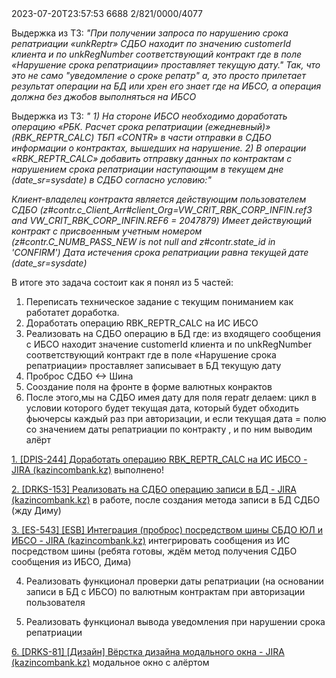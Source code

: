 <root>
  <request id="2DB1EE00-7048-643E-E064-3CFDFEF0B918" system="InFinIt" type="request" operation="unkReptr">
    <dateTime>2023-07-20T23:57:53</dateTime>
    <body>
      <doc>
          <customerId>6688</customerId>
          <unkRegNumber>2/821/0000/4077</unkRegNumber>
      </doc>
    </body>
  </request>
</root>

Выдержка из ТЗ:
*"При получении запроса по нарушению срока репатриации «unkReptr» СДБО находит по значению customerId клиента и по unkRegNumber соответствующий контракт где в поле «Нарушение срока репатриации» проставляет текущую дату."
Так, что это не само "уведомление о сроке репатр" а, это просто прилетает результат операции на БД или хрен его знает где на ИБСО, а операция должна без джобов выполняться на ИБСО*

Выдержка из ТЗ:
*" 1) На стороне ИБСО необходимо доработать операцию «РБК. Расчет срока репатриации (ежедневный)» (RBK_REPTR_CALC) ТБП «CONTR» в части отправки в СДБО информации о контрактах, вышедших на нарушение.
2) В операции «RBK_REPTR_CALC» добавить отправку данных по контрактам с нарушением срока репатриации наступающим в текущем дне (date_sr=sysdate) в СДБО согласно условию:"*

*Клиент-владелец контракта является действующим пользователем СДБО (z#contr.c_Client_Arr#client_Org=VW_CRIT_RBK_CORP_INFIN.ref3 and VW_CRIT_RBK_CORP_INFIN.REF6 = 2047879)
Имеет действующий контракт с присвоенным учетным номером (z#contr.C_NUMB_PASS_NEW is not null and z#contr.state_id in 'CONFIRM')
Дата истечения срока репатриации равна текущей дате (date_sr=sysdate)*

В итоге это задача состоит как я понял из 5 частей:

1) Переписать техническое задание с текущим пониманием как работатет доработка.
2) Доработать операцию  RBK_REPTR_CALC на ИС ИБСО
3) Реализовать на СДБО операцию в БД где: из входящего сообщения с ИБСО находит значение customerId клиента и по unkRegNumber соответствующий контракт где в поле «Нарушение срока репатриации» проставляет  записывает в БД текущую дату
4) Проброс СДБО <-> Шина
5) Сооздание поля на фронте в форме валютных конрактов
6) После этого,мы на СДБО имея дату для поля repatr делаем:
   цикл в условии которого будет текущая дата, который будет обходить фьючерсы каждый раз при авторизации, и если текущая дата = полю со значением даты репатриации по контракту , и по ним выводим алёрт

[1. [DPIS-244] Доработать операцию RBK_REPTR_CALC на ИС ИБСО - JIRA (kazincombank.kz)](https://jira.kazincombank.kz/browse/DPIS-244) выполнено!

[2.  [DRKS-153] Реализовать на СДБО операцию записи в БД - JIRA (kazincombank.kz)](https://jira.kazincombank.kz/browse/DRKS-153) в работе, после создания метода записи в БД СДБО (жду Диму)

[3. [ES-543] [ESB] Интеграция (проброс) посредством шины СБДО ЮЛ и ИБСО - JIRA (kazincombank.kz)](https://jira.kazincombank.kz/browse/ES-543) интегрировать сообщения из  ИС посредством шины (ребята готовы, ждём метод получения СДБО сообщения из ИБСО, Дима)

4. Реализовать функционал проверки даты репатриации (на основании записи в БД с ИБСО) по валютным контрактам при авторизации пользователя

5. Реализовать функционал вывода уведомления при нарушении срока репатриации

[6. [DRKS-81] [Дизайн] Вёрстка дизайна модального окна - JIRA (kazincombank.kz)](https://jira.kazincombank.kz/browse/DRKS-81) модальное окно с алёртом
